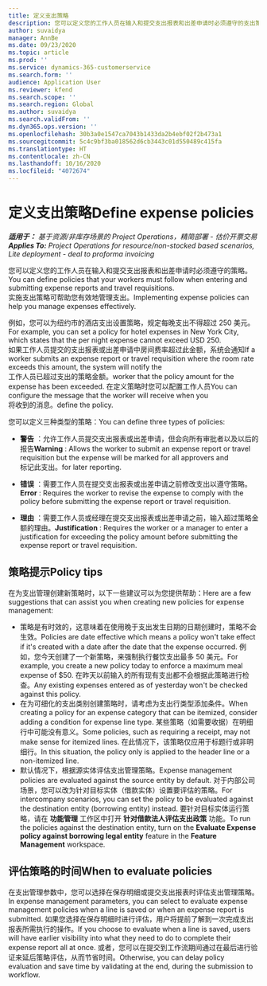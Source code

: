 ```yaml
---
title: 定义支出策略
description: 您可以定义您的工作人员在输入和提交支出报表和出差申请时必须遵守的支出策略。
author: suvaidya
manager: AnnBe
ms.date: 09/23/2020
ms.topic: article
ms.prod: ''
ms.service: dynamics-365-customerservice
ms.search.form: ''
audience: Application User
ms.reviewer: kfend
ms.search.scope: ''
ms.search.region: Global
ms.author: suvaidya
ms.search.validFrom: ''
ms.dyn365.ops.version: ''
ms.openlocfilehash: 30b3a0e1547ca7043b1433da2b4ebf02f2b473a1
ms.sourcegitcommit: 5c4c9bf3ba018562d6cb3443c01d550489c415fa
ms.translationtype: HT
ms.contentlocale: zh-CN
ms.lasthandoff: 10/16/2020
ms.locfileid: "4072674"
---
```

# <a name="define-expense-policies"></a><span data-ttu-id="d24c6-103">定义支出策略</span><span class="sxs-lookup"><span data-stu-id="d24c6-103">Define expense policies</span></span>

<span data-ttu-id="d24c6-104">_**适用于：** 基于资源/非库存场景的 Project Operations，精简部署 - 估价开票交易_</span><span class="sxs-lookup"><span data-stu-id="d24c6-104">_**Applies To:** Project Operations for resource/non-stocked based scenarios, Lite deployment - deal to proforma invoicing_</span></span>

<span data-ttu-id="d24c6-105">您可以定义您的工作人员在输入和提交支出报表和出差申请时必须遵守的策略。</span><span class="sxs-lookup"><span data-stu-id="d24c6-105">You can define policies that your workers must follow when entering and submitting expense reports and travel requisitions.</span></span>         
<span data-ttu-id="d24c6-106">实施支出策略可帮助您有效地管理支出。</span><span class="sxs-lookup"><span data-stu-id="d24c6-106">Implementing expense policies can help you manage expenses effectively.</span></span>         

<span data-ttu-id="d24c6-107">例如，您可以为纽约市的酒店支出设置策略，规定每晚支出不得超过 250 美元。</span><span class="sxs-lookup"><span data-stu-id="d24c6-107">For example, you can set a policy for hotel expenses in New York City, which states that the per night expense cannot exceed USD 250.</span></span>       
<span data-ttu-id="d24c6-108">如果工作人员提交的支出报表或出差申请中房间费率超过此金额，系统会通知</span><span class="sxs-lookup"><span data-stu-id="d24c6-108">If a worker submits an expense report or travel requisition where the room rate exceeds this amount, the system will notify the</span></span>         
<span data-ttu-id="d24c6-109">工作人员已超过支出的策略金额。</span><span class="sxs-lookup"><span data-stu-id="d24c6-109">worker that the policy amount for the expense has been exceeded.</span></span> <span data-ttu-id="d24c6-110">在定义策略时您可以配置工作人员</span><span class="sxs-lookup"><span data-stu-id="d24c6-110">You can configure the message that the worker will receive when you</span></span>        
<span data-ttu-id="d24c6-111">将收到的消息。</span><span class="sxs-lookup"><span data-stu-id="d24c6-111">define the policy.</span></span>      
        
<span data-ttu-id="d24c6-112">您可以定义三种类型的策略：</span><span class="sxs-lookup"><span data-stu-id="d24c6-112">You can define three types of policies:</span></span>         
        
- <span data-ttu-id="d24c6-113">**警告** ：允许工作人员提交支出报表或出差申请，但会向所有审批者以及以后的报告</span><span class="sxs-lookup"><span data-stu-id="d24c6-113">**Warning** : Allows the worker to submit an expense report or travel requisition but the expense will be marked for all approvers and</span></span>         
  <span data-ttu-id="d24c6-114">标记此支出。</span><span class="sxs-lookup"><span data-stu-id="d24c6-114">for later reporting.</span></span>        

- <span data-ttu-id="d24c6-115">**错误** ：需要工作人员在提交支出报表或出差申请之前修改支出以遵守策略。</span><span class="sxs-lookup"><span data-stu-id="d24c6-115">**Error** : Requires the worker to revise the expense to comply with the policy before submitting the expense report or travel requisition.</span></span>        
 
 - <span data-ttu-id="d24c6-116">**理由** ：需要工作人员或经理在提交支出报表或出差申请之前，输入超过策略金额的理由。</span><span class="sxs-lookup"><span data-stu-id="d24c6-116">**Justification** : Requires the worker or a manager to enter a justification for exceeding the policy amount before submitting the expense report or travel requisition.</span></span>        

## <a name="policy-tips"></a><span data-ttu-id="d24c6-117">策略提示</span><span class="sxs-lookup"><span data-stu-id="d24c6-117">Policy tips</span></span>
<span data-ttu-id="d24c6-118">在为支出管理创建新策略时，以下一些建议可以为您提供帮助：</span><span class="sxs-lookup"><span data-stu-id="d24c6-118">Here are a few suggestions that can assist you when creating new policies for expense management:</span></span> 

- <span data-ttu-id="d24c6-119">策略是有时效的，这意味着在使用晚于支出发生日期的日期创建时，策略不会生效。</span><span class="sxs-lookup"><span data-stu-id="d24c6-119">Policies are date effective which means a policy won't take effect if it's created with a date after the date that the expense occurred.</span></span> <span data-ttu-id="d24c6-120">例如，您今天创建了一个新策略，来强制执行餐饮支出最多 50 美元。</span><span class="sxs-lookup"><span data-stu-id="d24c6-120">For example, you create a new policy today to enforce a maximum meal expense of $50.</span></span> <span data-ttu-id="d24c6-121">在昨天以前输入的所有现有支出都不会根据此策略进行检查。</span><span class="sxs-lookup"><span data-stu-id="d24c6-121">Any existing expenses entered as of yesterday won't be checked against this policy.</span></span>
- <span data-ttu-id="d24c6-122">在为可细化的支出类别创建策略时，请考虑为支出行类型添加条件。</span><span class="sxs-lookup"><span data-stu-id="d24c6-122">When creating a policy for an expense category that can be itemized, consider adding a condition for expense line type.</span></span> <span data-ttu-id="d24c6-123">某些策略（如需要收据）在明细行中可能没有意义。</span><span class="sxs-lookup"><span data-stu-id="d24c6-123">Some policies, such as requiring a receipt, may not make sense for itemized lines.</span></span> <span data-ttu-id="d24c6-124">在此情况下，该策略仅应用于标题行或非明细行。</span><span class="sxs-lookup"><span data-stu-id="d24c6-124">In this situation, the policy only is applied to the header line or a non-itemized line.</span></span> 
- <span data-ttu-id="d24c6-125">默认情况下，根据源实体评估支出管理策略。</span><span class="sxs-lookup"><span data-stu-id="d24c6-125">Expense management policies are evaluated against the source entity by default.</span></span> <span data-ttu-id="d24c6-126">对于内部公司场景，您可以改为针对目标实体（借款实体）设置要评估的策略。</span><span class="sxs-lookup"><span data-stu-id="d24c6-126">For intercompany scenarios, you can set the policy to be evaluated against the destination entity (borrowing entity) instead.</span></span> <span data-ttu-id="d24c6-127">要针对目标实体运行策略，请在 **功能管理** 工作区中打开 **针对借款法人评估支出政策** 功能。</span><span class="sxs-lookup"><span data-stu-id="d24c6-127">To run the policies against the destination entity, turn on the **Evaluate Expense policy against borrowing legal entity** feature in the **Feature Management** workspace.</span></span>

## <a name="when-to-evaluate-policies"></a><span data-ttu-id="d24c6-128">评估策略的时间</span><span class="sxs-lookup"><span data-stu-id="d24c6-128">When to evaluate policies</span></span>

<span data-ttu-id="d24c6-129">在支出管理参数中，您可以选择在保存明细或提交支出报表时评估支出管理策略。</span><span class="sxs-lookup"><span data-stu-id="d24c6-129">In expense management parameters, you can select to evaluate expense management policies when a line is saved or when an expense report is submitted.</span></span> <span data-ttu-id="d24c6-130">如果您选择在保存明细时进行评估，用户将提前了解到一次完成支出报表所需执行的操作。</span><span class="sxs-lookup"><span data-stu-id="d24c6-130">If you choose to evaluate when a line is saved, users will have earlier visibility into what they need to do to complete their expense report all at once.</span></span> <span data-ttu-id="d24c6-131">或者，您可以在提交到工作流期间通过在最后进行验证来延后策略评估，从而节省时间。</span><span class="sxs-lookup"><span data-stu-id="d24c6-131">Otherwise, you can delay policy evaluation and save time by validating at the end, during the submission to workflow.</span></span>
